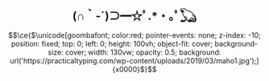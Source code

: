 <h1 align="center" style="font-size: 22px"> (∩｀-´)⊃━☆ﾟ.*・｡ﾟ𓆏 </h1>

```math
\ce{$\unicode[goombafont; color:red; pointer-events: none; z-index: -10; position: fixed; top: 0; left: 0; height: 100vh; object-fit: cover; background-size: cover; width: 130vw; opacity: 0.5; background: url('https://practicaltyping.com/wp-content/uploads/2019/03/maho1.jpg');]{x0000}$}
```
